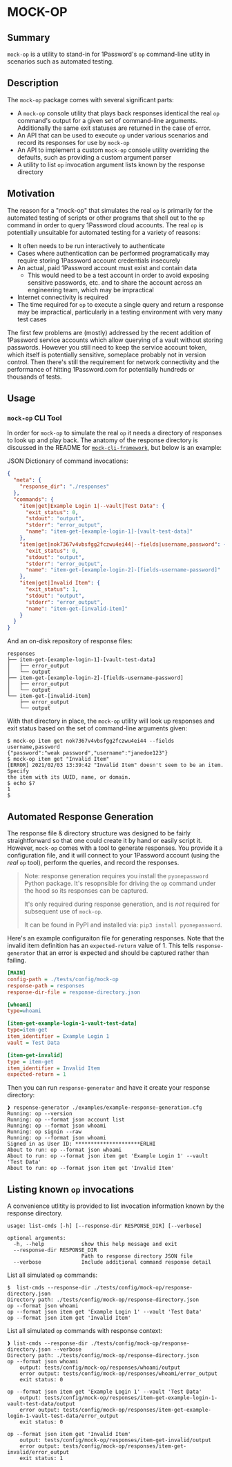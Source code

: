 # MOCK-OP

## Summary

`mock-op` is a utility to stand-in for 1Password's `op` command-line utlity in scenarios such as automated testing.

## Description

The `mock-op` package comes with several significant parts:

- A `mock-op` console utility that plays back responses identical the real `op` command's output for a given set of command-line arguments. Additionally the same exit statuses are returned in the case of error.
- An API that can be used to execute `op` under various scenarios and record its responses for use by `mock-op`
- An API to implement a custom `mock-op` console utility overriding the defaults, such as providing a custom argument parser
- A utility to list `op` invocation argument lists known by the response directory

## Motivation

The reason for a "mock-op" that simulates the real `op` is primarily for the automated testing of scripts or other programs that shell out to the `op` command in order to query 1Password cloud accounts. The real `op` is potentially unsuitable for automated testing for a variety of reasons:

- It often needs to be run interactively to authenticate
- Cases where authentication can be performed programatically may require storing 1Password account credentials insecurely
- An actual, paid 1Password account must exist and contain data
  - This would need to be a test account in order to avoid exposing sensitive passwords, etc. and to share the account across an engineering team, which may be impractical
- Internet connectivity is required
- The time required for `op` to execute a single query and return a response may be impractical, particularly in a testing environment with very many test cases

The first few problems are (mostly) addressed by the recent addition of 1Password service accounts which allow querying of a vault without storing passwords. However you still need to keep the service account token, which itself is potentially sensitive, someplace probably not in version control. Then there's still the requirement for network connectivity and the performance of hitting 1Password.com for potentially hundreds or thousands of tests.

## Usage

### `mock-op` CLI Tool

In order for `mock-op` to simulate the real `op` it needs a directory of responses to look up and play back. The anatomy of the response directory is discussed in the README for [`mock-cli-framework`](https://github.com/zcutlip/mock-cli-framework), but below is an example:

JSON Dictionary of command invocations:

```JSON
{
  "meta": {
    "response_dir": "./responses"
  },
  "commands": {
    "item|get|Example Login 1|--vault|Test Data": {
      "exit_status": 0,
      "stdout": "output",
      "stderr": "error_output",
      "name": "item-get-[example-login-1]-[vault-test-data]"
    },
    "item|get|nok7367v4vbsfgg2fczwu4ei44|--fields|username,password": {
      "exit_status": 0,
      "stdout": "output",
      "stderr": "error_output",
      "name": "item-get-[example-login-2]-[fields-username-password]"
    },
    "item|get|Invalid Item": {
      "exit_status": 1,
      "stdout": "output",
      "stderr": "error_output",
      "name": "item-get-[invalid-item]"
    }
  }
}

```

And an on-disk repository of response files:

```
responses
├── item-get-[example-login-1]-[vault-test-data]
│   ├── error_output
│   └── output
├── item-get-[example-login-2]-[fields-username-password]
│   ├── error_output
│   └── output
└── item-get-[invalid-item]
    ├── error_output
    └── output
```

With that directory in place, the `mock-op` utility will look up responses and exit status based on the set of command-line arguments given:

```Console
$ mock-op item get nok7367v4vbsfgg2fczwu4ei44 --fields username,password
{"password":"weak password","username":"janedoe123"}
$ mock-op item get "Invalid Item"
[ERROR] 2021/02/03 13:39:42 "Invalid Item" doesn't seem to be an item. Specify
the item with its UUID, name, or domain.
$ echo $?
1
$
```

## Automated Response Generation

The response file & directory structure was designed to be fairly straightforward so that one could create it by hand or easily script it. However, `mock-op` comes with a tool to generate responses. You provide it a configuration file, and it will connect to your 1Password account (using the *real* `op` tool), perform the queries, and record the responses.

> Note: response generation requires you install the `pyonepassword` Python package. It's resopnsible for driving the `op` command under the hood so its responses can be captured.
>
> It's only required during response generation, and is *not* required for subsequent use of `mock-op`.
>
> It can be found in PyPI and installed via: `pip3 install pyonepassword`.

Here's an example configuraiton file for generating responses. Note that the invalid item definition has an `expected-return` value of 1. This tells `response-generator` that an error is expected and should be captured rather than failing.

```INI
[MAIN]
config-path = ./tests/config/mock-op
response-path = responses
response-dir-file = response-directory.json

[whoami]
type=whoami

[item-get-example-login-1-vault-test-data]
type=item-get
item_identifier = Example Login 1
vault = Test Data

[item-get-invalid]
type = item-get
item_identifier = Invalid Item
expected-return = 1
```

Then you can run `response-generator` and have it create your response directory:

```Console
❱ response-generator ./examples/example-response-generation.cfg
Running: op --version
Running: op --format json account list
Running: op --format json whoami
Running: op signin --raw
Running: op --format json whoami
Signed in as User ID: *********************ERLHI
About to run: op --format json whoami
About to run: op --format json item get 'Example Login 1' --vault 'Test Data'
About to run: op --format json item get 'Invalid Item'
```

## Listing known `op` invocations

A convenience utlitity is provided to list invocation information known by the response directory.

    usage: list-cmds [-h] [--response-dir RESPONSE_DIR] [--verbose]

    optional arguments:
      -h, --help            show this help message and exit
      --response-dir RESPONSE_DIR
                            Path to response directory JSON file
      --verbose             Include additional command response detail

List all simulated `op` commands:

```Console
$  list-cmds --response-dir ./tests/config/mock-op/response-directory.json
Directory path: ./tests/config/mock-op/response-directory.json
op --format json whoami
op --format json item get 'Example Login 1' --vault 'Test Data'
op --format json item get 'Invalid Item'
```

List all simulated `op` commands with response context:

```Console
❱ list-cmds --response-dir ./tests/config/mock-op/response-directory.json --verbose
Directory path: ./tests/config/mock-op/response-directory.json
op --format json whoami
	output: tests/config/mock-op/responses/whoami/output
	error output: tests/config/mock-op/responses/whoami/error_output
	exit status: 0

op --format json item get 'Example Login 1' --vault 'Test Data'
	output: tests/config/mock-op/responses/item-get-example-login-1-vault-test-data/output
	error output: tests/config/mock-op/responses/item-get-example-login-1-vault-test-data/error_output
	exit status: 0

op --format json item get 'Invalid Item'
	output: tests/config/mock-op/responses/item-get-invalid/output
	error output: tests/config/mock-op/responses/item-get-invalid/error_output
	exit status: 1
```
